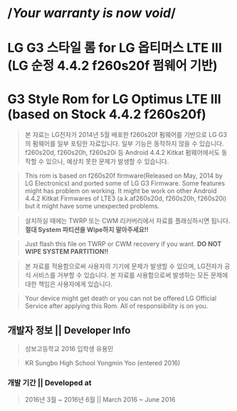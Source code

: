 # /*Your warranty is now void*/

# LG G3  스타일 롬 for LG 옵티머스 LTE III (LG 순정 4.4.2 f260s20f 펌웨어 기반)

# G3 Style Rom for LG Optimus LTE III (based on Stock 4.4.2 f260s20f)

> 본 자료는  LG전자가 2014년 5월 배포한 f260s20f 펌웨어를 기반으로 LG G3의 펌웨어를 일부 포팅한 자료입니다. 일부 기능은 동작하지 않을 수 있습니다. f260s20d, f260s20h, f260s20i 등 Android 4.4.2 Kitkat 펌웨어에서도 동작할 수 있으나, 예상치 못한 문제가 발생할 수 있습니다.

> This rom is based on f260s20f firmware(Released on May, 2014 by LG Electronics) and ported some of LG G3 Firmware. Some features might has problem on working. It might be  work on other Android 4.4.2 Kitkat Firmwares of  LTE3 (a.k.af260s20d,  f260s20h, f260s20i) but it might have some unexpected problems.

> 설치하실 때에는 TWRP 또는 CWM 리커버리에서 자료를 플래싱하시면 됩니다. __절대 System 파티션을 Wipe하지 말아주세요!!__

> Just flash this file on TWRP or CWM recovery if you want. __DO NOT WIPE SYSTEM PARTITION!!__

> 본 자료를 적용함으로써 사용자의 기기에 문제가 발생할 수 있으며, LG전자가 공식 서비스를 거부할 수 있습니다. 본 자료를 사용함으로써 발생하는 모든 문제에 대한 책임은 사용자에게 있습니다.

> Your device might get death or you can not be offered LG Official Service after applying this Rom. All of responsiibility is on you.

## 개발자 정보 || Developer Info

> 성보고등학교 2016 입학생 유용민

> KR Sungbo High School Yongmin Yoo (entered 2016)

### 개발 기간 || Developed at

> 2016년 3월 ~ 2016년 6월 || March 2016 ~ June 2016
